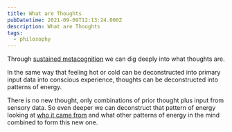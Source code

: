 ```yaml
---
title: What are Thoughts
pubDatetime: 2021-09-09T12:13:24.000Z
description: What are Thoughts
tags:
  - philosophy
---
```


Through [sustained metacognition](09-09-sustained-metacognition) we can dig deeply into what
thoughts are.

In the same way that feeling hot or cold can be deconstructed into primary input data into conscious
experience, thoughts can be deconstructed into patterns of energy.

There is no new thought, only combinations of prior thought plus input from sensory data. So even
deeper we can deconstruct that pattern of energy looking at
[who it came from](09-09-who-is-renting-your-mind) and what other patterns of energy in the mind
combined to form this new one.
